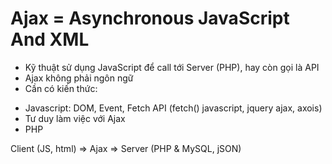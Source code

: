 # Ajax = Asynchronous JavaScript And XML

- Kỹ thuật sử dụng JavaScript để call tới Server (PHP), hay còn gọi là API
- Ajax không phải ngôn ngữ
- Cần có kiến thức:

* Javascript: DOM, Event, Fetch API (fetch() javascript, jquery ajax, axois)
* Tư duy làm việc với Ajax
* PHP

Client (JS, html) => Ajax => Server (PHP & MySQL, jSON)
